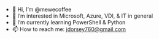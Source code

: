 - 👋 Hi, I’m @mewecoffee
- 👀 I’m interested in Microsoft, Azure, VDI, & IT in general
- 🌱 I’m currently learning PowerShell & Python
- 📫 How to reach me: jdorsey760@gmail.com

<!---
mewecoffee/mewecoffee is a ✨ special ✨ repository because its `README.md` (this file) appears on your GitHub profile.
You can click the Preview link to take a look at your changes.
--->
